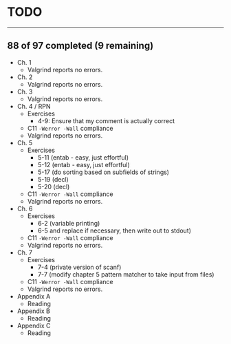 # TODO
---
 ## 88 of 97 completed (9 remaining)

- Ch. 1
  - Valgrind reports no errors.
- Ch. 2
  - Valgrind reports no errors.
- Ch. 3
  - Valgrind reports no errors.
- Ch. 4 / RPN
  - Exercises
    - 4-9: Ensure that my comment is actually correct
  - C11 `-Werror -Wall` compliance
  - Valgrind reports no errors.
- Ch. 5
  - Exercises
    - 5-11 (entab - easy, just effortful)
    - 5-12 (entab - easy, just effortful)
    - 5-17 (do sorting based on subfields of strings)
    - 5-19 (decl)
    - 5-20 (decl)
  - C11 `-Werror -Wall` compliance
  - Valgrind reports no errors.
- Ch. 6
  - Exercises
    - 6-2 (variable printing)
    - 6-5
 and replace if necessary, then write out to stdout)
  - C11 `-Werror -Wall` compliance
  - Valgrind reports no errors.
- Ch. 7
  - Exercises
    - 7-4 (private version of scanf)
    - 7-7 (modify chapter 5 pattern matcher to take input from files)
  - C11 `-Werror -Wall` compliance
  - Valgrind reports no errors.
- Appendix A
  - Reading
- Appendix B
  - Reading
- Appendix C
  - Reading
